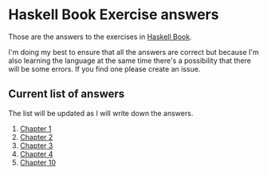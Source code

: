 # Haskell Book Exercise answers

Those are the answers to the exercises in [Haskell Book][book].

I'm doing my best to ensure that all the answers are correct but because I'm
also learning the language at the same time there's a possibility that there
will be some errors. If you find one please create an issue.

## Current list of answers

The list will be updated as I will write down the answers.

1. [Chapter  1](chapter01.md)
1. [Chapter  2](chapter02.md)
1. [Chapter  3](chapter03.md)
1. [Chapter  4](chapter04.md)
1. [Chapter 10](chapter10.md)


[book]: http://haskellbook.com/
